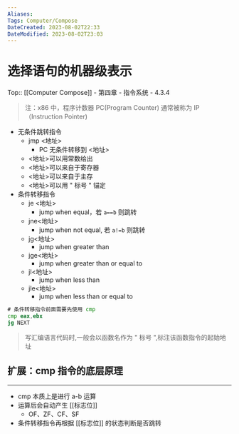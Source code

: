 ```yaml
---
Aliases: 
Tags: Computer/Compose 
DateCreated: 2023-08-02T22:33
DateModified: 2023-08-02T23:03
---
```

# 选择语句的机器级表示
Top:: [[Computer Compose]] - 第四章 - 指令系统 - 4.3.4

> 注：x86 中，程序计数器 PC(Program Counter) 通常被称为 IP（Instruction Pointer)

- 无条件跳转指令
	- jmp <地址>
		- PC 无条件转移到 <地址>
	- <地址>可以用常数给出
	- <地址>可以来自于寄存器
	- <地址>可以来自于主存
	- <地址>可以用 " 标号 " 锚定
- 条件转移指令
	- je <地址>
		- jump when equal，若 `a==b` 则跳转
	- jne<地址>
		- jump when not equal, 若 `a!=b` 则跳转
	- jg<地址>
		- jump when greater than
	- jge<地址>
		- jump when greater than or equal to
	- jl<地址>
		- jump when less than
	- jle<地址>
		- jump when less than or equal to

```asm
# 条件转移指令前面需要先使用 cmp 
cmp eax,ebx
jg NEXT
``` 

> 写汇编语言代码时,一般会以函数名作为 " 标号 ",标注该函数指令的起始地址

## 扩展：cmp 指令的底层原理
---
- cmp 本质上是进行 a-b 运算
- 运算后会自动产生 [[标志位]]
	- OF、ZF、CF、SF
- 条件转移指令再根据 [[标志位]] 的状态判断是否跳转
